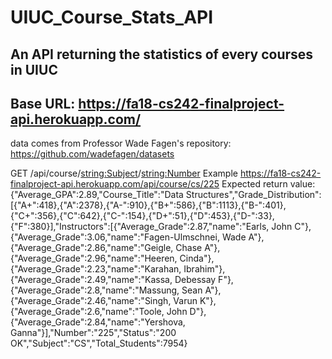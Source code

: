 # UIUC_Course_Stats_API
## An API returning the statistics of every courses in UIUC

## Base URL: https://fa18-cs242-finalproject-api.herokuapp.com/
data comes from Professor Wade Fagen's repository: https://github.com/wadefagen/datasets

GET /api/course/<string:Subject>/<string:Number>
Example https://fa18-cs242-finalproject-api.herokuapp.com/api/course/cs/225
Expected return value: 
{"Average_GPA":2.89,"Course_Title":"Data Structures","Grade_Distribution":[{"A+":418},{"A":2378},{"A-":910},{"B+":586},{"B":1113},{"B-":401},{"C+":356},{"C":642},{"C-":154},{"D+":51},{"D":453},{"D-":33},{"F":380}],"Instructors":[{"Average_Grade":2.87,"name":"Earls, John C"},{"Average_Grade":3.06,"name":"Fagen-Ulmschnei, Wade A"},{"Average_Grade":2.86,"name":"Geigle, Chase A"},{"Average_Grade":2.96,"name":"Heeren, Cinda"},{"Average_Grade":2.23,"name":"Karahan, Ibrahim"},{"Average_Grade":2.49,"name":"Kassa, Debessay F"},{"Average_Grade":2.8,"name":"Massung, Sean A"},{"Average_Grade":2.46,"name":"Singh, Varun K"},{"Average_Grade":2.6,"name":"Toole, John D"},{"Average_Grade":2.84,"name":"Yershova, Ganna"}],"Number":"225","Status":"200 OK","Subject":"CS","Total_Students":7954}



